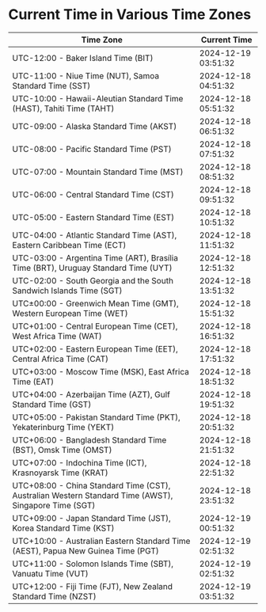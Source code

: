 # Current Time in Various Time Zones

| Time Zone | Current Time |
|-----------|--------------|
| UTC-12:00 - Baker Island Time (BIT) | 2024-12-19 03:51:32 |
| UTC-11:00 - Niue Time (NUT), Samoa Standard Time (SST) | 2024-12-18 04:51:32 |
| UTC-10:00 - Hawaii-Aleutian Standard Time (HAST), Tahiti Time (TAHT) | 2024-12-18 05:51:32 |
| UTC-09:00 - Alaska Standard Time (AKST) | 2024-12-18 06:51:32 |
| UTC-08:00 - Pacific Standard Time (PST) | 2024-12-18 07:51:32 |
| UTC-07:00 - Mountain Standard Time (MST) | 2024-12-18 08:51:32 |
| UTC-06:00 - Central Standard Time (CST) | 2024-12-18 09:51:32 |
| UTC-05:00 - Eastern Standard Time (EST) | 2024-12-18 10:51:32 |
| UTC-04:00 - Atlantic Standard Time (AST), Eastern Caribbean Time (ECT) | 2024-12-18 11:51:32 |
| UTC-03:00 - Argentina Time (ART), Brasília Time (BRT), Uruguay Standard Time (UYT) | 2024-12-18 12:51:32 |
| UTC-02:00 - South Georgia and the South Sandwich Islands Time (SGT) | 2024-12-18 13:51:32 |
| UTC±00:00 - Greenwich Mean Time (GMT), Western European Time (WET) | 2024-12-18 15:51:32 |
| UTC+01:00 - Central European Time (CET), West Africa Time (WAT) | 2024-12-18 16:51:32 |
| UTC+02:00 - Eastern European Time (EET), Central Africa Time (CAT) | 2024-12-18 17:51:32 |
| UTC+03:00 - Moscow Time (MSK), East Africa Time (EAT) | 2024-12-18 18:51:32 |
| UTC+04:00 - Azerbaijan Time (AZT), Gulf Standard Time (GST) | 2024-12-18 19:51:32 |
| UTC+05:00 - Pakistan Standard Time (PKT), Yekaterinburg Time (YEKT) | 2024-12-18 20:51:32 |
| UTC+06:00 - Bangladesh Standard Time (BST), Omsk Time (OMST) | 2024-12-18 21:51:32 |
| UTC+07:00 - Indochina Time (ICT), Krasnoyarsk Time (KRAT) | 2024-12-18 22:51:32 |
| UTC+08:00 - China Standard Time (CST), Australian Western Standard Time (AWST), Singapore Time (SGT) | 2024-12-18 23:51:32 |
| UTC+09:00 - Japan Standard Time (JST), Korea Standard Time (KST) | 2024-12-19 00:51:32 |
| UTC+10:00 - Australian Eastern Standard Time (AEST), Papua New Guinea Time (PGT) | 2024-12-19 02:51:32 |
| UTC+11:00 - Solomon Islands Time (SBT), Vanuatu Time (VUT) | 2024-12-19 02:51:32 |
| UTC+12:00 - Fiji Time (FJT), New Zealand Standard Time (NZST) | 2024-12-19 03:51:32 |
